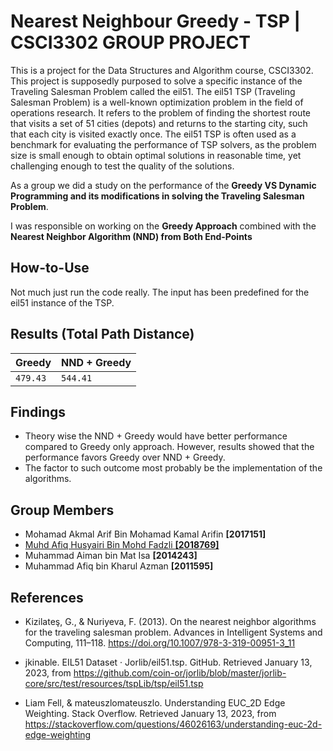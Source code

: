 #  Nearest Neighbour Greedy - TSP | CSCI3302 GROUP PROJECT

This is a project for the Data Structures and Algorithm course, CSCI3302. This project is supposedly purposed to solve a specific instance of the Traveling Salesman Problem called the eil51. The eil51 TSP (Traveling Salesman Problem) is a well-known optimization problem in the field of operations research. It refers to the problem of finding the shortest route that visits a set of 51 cities (depots) and returns to the starting city, such that each city is visited exactly once. The eil51 TSP is often used as a benchmark for evaluating the performance of TSP solvers, as the problem size is small enough to obtain optimal solutions in reasonable time, yet challenging enough to test the quality of the solutions.

As a group we did a study on the performance of the **Greedy VS Dynamic Programming and its modifications in solving the Traveling Salesman Problem**.

I was responsible on working on the **Greedy Approach** combined with the **Nearest Neighbor Algorithm (NND) from Both
End-Points**

## How-to-Use
Not much just run the code really. The input has been predefined for the eil51 instance of the TSP.

## Results (Total Path Distance)
| Greedy    | NND + Greedy     |
| :-------- | :-------         |
| `479.43`  | `544.41`         |

## Findings
- Theory wise the NND + Greedy would have better performance compared to Greedy only approach. However, results showed that the performance favors Greedy over NND + Greedy.
- The factor to such outcome most probably be the implementation of the algorithms.


## Group Members

- Mohamad Akmal Arif Bin Mohamad Kamal Arifin **[2017151]**
- [Muhd Afiq Husyairi Bin Mohd Fadzli **[2018769]**](https://github.com/Kuasawan-Murbawan/Improved-Greedy-Crossover)
- Muhammad Aiman bin Mat Isa **[2014243]**
- Muhammad Afiq bin Kharul Azman **[2011595]**

## References

- Kizilateş, G., &amp; Nuriyeva, F. (2013). On the nearest neighbor algorithms for the traveling salesman problem. Advances in Intelligent Systems and Computing, 111–118. https://doi.org/10.1007/978-3-319-00951-3_11 

- jkinable. EIL51 Dataset · Jorlib/eil51.tsp. GitHub. Retrieved January 13, 2023, from https://github.com/coin-or/jorlib/blob/master/jorlib-core/src/test/resources/tspLib/tsp/eil51.tsp

- Liam Fell, &amp; mateuszlomateuszlo. Understanding EUC_2D Edge Weighting. Stack Overflow. Retrieved January 13, 2023, from https://stackoverflow.com/questions/46026163/understanding-euc-2d-edge-weighting 
